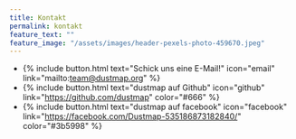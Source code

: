 ```yaml
---
title: Kontakt
permalink: kontakt
feature_text: ""
feature_image: "/assets/images/header-pexels-photo-459670.jpeg"
---
```


- {% include button.html text="Schick uns eine E-Mail!" icon="email" link="mailto:team@dustmap.org" %}
- {% include button.html text="dustmap auf Github" icon="github" link="https://github.com/dustmap" color="#666" %}
- {% include button.html text="dustmap auf facebook" icon="facebook" link="https://facebook.com/Dustmap-535186873182840/" color="#3b5998" %}